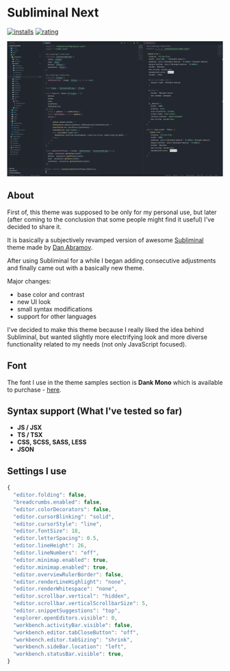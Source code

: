 # Subliminal Next

[![installs](https://vsmarketplacebadge.apphb.com/installs/konradkeska.subliminal-next.svg)](https://marketplace.visualstudio.com/items?itemName=konradkeska.subliminal-next)
[![rating](https://vsmarketplacebadge.apphb.com/rating/konradkeska.subliminal-next.svg)](https://marketplace.visualstudio.com/items?itemName=konradkeska.subliminal-next)

![Preview](https://raw.githubusercontent.com/konradkeska/subliminal-next/master/images/subliminal-next.png)

## About

First of, this theme was supposed to be only for my personal use, but later (after coming to the conclusion that some people might find it useful) I've decided to share it.

It is basically a subjectively revamped version of awesome [Subliminal](https://github.com/gaearon/subliminal) theme made by [Dan Abramov](https://github.com/gaearon).

After using Subliminal for a while I began adding consecutive adjustments and finally came out with a basically new theme.

Major changes:

- base color and contrast
- new UI look
- small syntax modifications
- support for other languages

I've decided to make this theme because I really liked the idea behind Subliminal, but wanted slightly more electrifying look and more diverse functionality related to my needs (not only JavaScript focused).

## Font

The font I use in the theme samples section is **Dank Mono** which is available to purchase - [here](https://dank.sh/).

## Syntax support (What I've tested so far)

- **JS / JSX**
- **TS / TSX**
- **CSS, SCSS, SASS, LESS**
- **JSON**

## Settings I use

```js
{
  "editor.folding": false,
  "breadcrumbs.enabled": false,
  "editor.colorDecorators": false,
  "editor.cursorBlinking": "solid",
  "editor.cursorStyle": "line",
  "editor.fontSize": 18,
  "editor.letterSpacing": 0.5,
  "editor.lineHeight": 26,
  "editor.lineNumbers": "off",
  "editor.minimap.enabled": true,
  "editor.minimap.enabled": true,
  "editor.overviewRulerBorder": false,
  "editor.renderLineHighlight": "none",
  "editor.renderWhitespace": "none",
  "editor.scrollbar.vertical": "hidden",
  "editor.scrollbar.verticalScrollbarSize": 5,
  "editor.snippetSuggestions": "top",
  "explorer.openEditors.visible": 0,
  "workbench.activityBar.visible": false,
  "workbench.editor.tabCloseButton": "off",
  "workbench.editor.tabSizing": "shrink",
  "workbench.sideBar.location": "left",
  "workbench.statusBar.visible": true,
}
```
